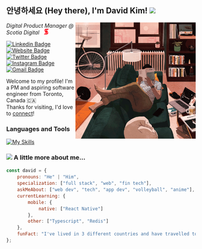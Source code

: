 <h2>안녕하세요 (Hey there), I'm David Kim! <img src="https://media4.giphy.com/media/v1.Y2lkPTc5MGI3NjExcjNpNGxiNnJpN2JrZTRtb2JybWZ1cXBtazVxbzlvZWxsMW93Z21zdyZlcD12MV9pbnRlcm5hbF9naWZfYnlfaWQmY3Q9cw/UQ1EI1ML2ABQdbebup/giphy.gif" width="50"></h2>
<img align='right' src="./assets/pixel-art-2.gif" height="310" width="320">

<p text-align="baseline"><em>Digital Product Manager @ Scotia Digital &nbsp <img vertical-align="baseline" src="/assets/BNS.svg" height="15">
</em></p>

<!-- Social Media Links -->
[![Linkedin Badge](https://img.shields.io/badge/-dgkim-blue?style=flat&logo=Linkedin&logoColor=white&link=https://www.linkedin.com/in/david-dg-kim/)](https://www.linkedin.com/in/david-dg-kim/)
[![Website Badge](https://img.shields.io/badge/-comingsoon!-47CCCC?style=flat&logo=Google-Chrome&logoColor=white&link=)]()
[![Twitter Badge](https://img.shields.io/badge/-@davidtothekim-1ca0f1?style=flat&labelColor=1ca0f1&logo=twitter&logoColor=white&link=https://twitter.com/davidtothekim)](https://twitter.com/davidtothekim)
[![Instagram Badge](https://img.shields.io/badge/-@davidtothekim-purple?style=flat&logo=instagram&logoColor=white&link=https://www.instagram.com/davidtothekim/)](https://www.instagram.com/davidtothekim/)
[![Gmail Badge](https://img.shields.io/badge/-dgkim.david-c14438?style=flat&logo=Gmail&logoColor=white&link=mailto:dgkim.david@gmail.com)](mailto:dgkim.david@gmail.com)

<!-- Short Intro -->
Welcome to my profile! I'm a PM and aspiring software engineer from Toronto, Canada 🇨🇦 &emsp;<br/>
Thanks for visiting, I'd love to [connect](https://www.linkedin.com/in/david-dg-kim/)!

<!-- Languages and tools -->
### Languages and Tools
[![My Skills](https://skillicons.dev/icons?i=html,css,sass,javascript,react,typescript,nextjs,nodejs,express,python,mysql,mongodb,git,figma&perline=7)](https://skillicons.dev)


### <img src="https://media3.giphy.com/media/v1.Y2lkPTc5MGI3NjExcHhhbXBmZzZhbmxzbWhpM2VsYWRnczljajF6aGF4cmpzYzdqaDY5ayZlcD12MV9pbnRlcm5hbF9naWZfYnlfaWQmY3Q9cw/l2kXHZLjm8BPfW1LLS/giphy.gif" height="60"> A little more about me...  

```javascript
const david = {
    pronouns: "He" | "Him",
    specialization: ["full stack", "web", "fin tech"], 
    askMeAbout: ["web dev", "tech", "app dev", "volleyball", "anime"],
    currentLearning: {
        mobile: {
            native: ["React Native"]
        },
        other: ["Typescript", "Redis"]
    },
    funFact: "I've lived in 3 different countries and have travelled to more than 10!"
};
```

<!--
**davidtothekim/davidtothekim** is a ✨ _special_ ✨ repository because its `README.md` (this file) appears on your GitHub profile.
